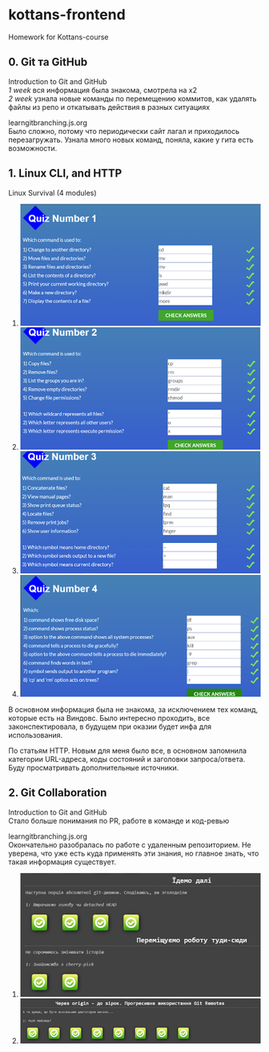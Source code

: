 # kottans-frontend
Homework for Kottans-course


## 0. Git та GitHub
Introduction to Git and GitHub <br>
*1 week* вся информация была знакома, смотрела на х2<br>
*2 week* узнала новые команды по перемещению коммитов, как удалять файлы из репо и откатывать действия в разных ситуациях

learngitbranching.js.org <br>
Было сложно, потому что периодически сайт лагал и приходилось перезагружать. Узнала много новых команд, поняла, какие у гита есть возможности.<br>
 
## 1. Linux CLI, and HTTP
Linux Survival (4 modules)
1. ![](https://github.com/DariaTiora/kottans-frontend/blob/main/task_linux_cli/first%20quiz.png)
2. ![](https://github.com/DariaTiora/kottans-frontend/blob/main/task_linux_cli/second%20quiz.png)
3. ![](https://github.com/DariaTiora/kottans-frontend/blob/main/task_linux_cli/third%20quiz.png)
4. ![](https://github.com/DariaTiora/kottans-frontend/blob/main/task_linux_cli/fourth%20quiz.png)

В основном информация была не знакома, за исключением тех команд, которые есть на Виндовс. Было интересно проходить, все законспектировала, в будущем при оказии будет инфа для использования.

По статьям HTTP. Новым для меня было все, в основном запомнила категории URL-адреса, коды состояний и заголовки запроса/ответа. Буду просматривать дополнительные источники.

## 2. Git Collaboration
Introduction to Git and GitHub <br>
Стало больше понимания по PR, работе в команде и код-ревью<br>

learngitbranching.js.org <br>
Окончательно разобралась по работе с удаленным репозиторием. Не уверена, что уже есть куда применять эти знания, но главное знать, что такая информация существует.
1. ![](https://github.com/DariaTiora/kottans-frontend/blob/main/task_git_collaboration/local%20git.png)
2. ![](https://github.com/DariaTiora/kottans-frontend/blob/main/task_git_collaboration/git%20remotes.png)

